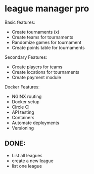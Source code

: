 # league manager pro

Basic features: 

- Create tournaments (x)
- Create teams for tournaments 
- Randomize games for tournament 
- Create points table for tournaments

Secondary Features: 

- Create players for teams 
- Create locations for tournaments
- Create payment module 


Docker Features: 

- NGINX routing
- Docker setup
- Circle CI
- API testing
- Containers
- Automate deployments
- Versioning






## DONE: 

- List all leagues
- create a new league
- list one league